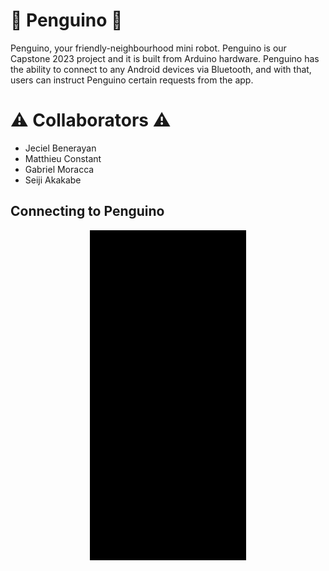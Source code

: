 # :penguin: Penguino :penguin:

Penguino, your friendly-neighbourhood mini robot. Penguino is our Capstone 2023 project and it is built from Arduino hardware.
Penguino has the ability to connect to any Android devices via Bluetooth, and with that, users can instruct Penguino certain requests from the app.  


# :warning: Collaborators :warning:
- Jeciel Benerayan 
- Matthieu Constant
- Gabriel Moracca
- Seiji Akakabe


## Connecting to Penguino


<p align="center">
  <img src="https://github.com/sxxxi/penguino-app/blob/main/repo/media/pengu.gif" width="250" />
</p>

